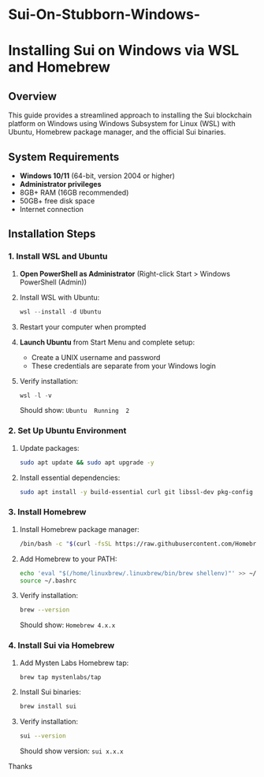 # Sui-On-Stubborn-Windows-

# Installing Sui on Windows via WSL and Homebrew

## Overview
This guide provides a streamlined approach to installing the Sui blockchain platform on Windows using Windows Subsystem for Linux (WSL) with Ubuntu, Homebrew package manager, and the official Sui binaries.

## System Requirements
- **Windows 10/11** (64-bit, version 2004 or higher)
- **Administrator privileges**
- 8GB+ RAM (16GB recommended)
- 50GB+ free disk space
- Internet connection

## Installation Steps

### 1. Install WSL and Ubuntu

1. **Open PowerShell as Administrator** (Right-click Start > Windows PowerShell (Admin))
   
2. Install WSL with Ubuntu:
   ```powershell
   wsl --install -d Ubuntu
   ```
   
3. Restart your computer when prompted

4. **Launch Ubuntu** from Start Menu and complete setup:
   - Create a UNIX username and password
   - These credentials are separate from your Windows login

5. Verify installation:
   ```powershell
   wsl -l -v
   ```
   Should show: `Ubuntu  Running  2`

### 2. Set Up Ubuntu Environment

1. Update packages:
   ```bash
   sudo apt update && sudo apt upgrade -y
   ```

2. Install essential dependencies:
   ```bash
   sudo apt install -y build-essential curl git libssl-dev pkg-config
   ```

### 3. Install Homebrew

1. Install Homebrew package manager:
   ```bash
   /bin/bash -c "$(curl -fsSL https://raw.githubusercontent.com/Homebrew/install/HEAD/install.sh)"
   ```

2. Add Homebrew to your PATH:
   ```bash
   echo 'eval "$(/home/linuxbrew/.linuxbrew/bin/brew shellenv)"' >> ~/.bashrc
   source ~/.bashrc
   ```

3. Verify installation:
   ```bash
   brew --version
   ```
   Should show: `Homebrew 4.x.x`

### 4. Install Sui via Homebrew

1. Add Mysten Labs Homebrew tap:
   ```bash
   brew tap mystenlabs/tap
   ```

2. Install Sui binaries:
   ```bash
   brew install sui
   ```

3. Verify installation:
   ```bash
   sui --version
   ```
   Should show version: `sui x.x.x`

Thanks
